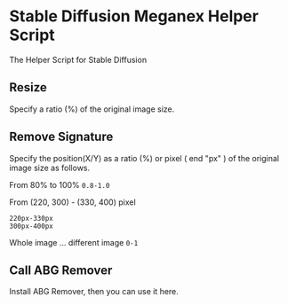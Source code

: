 # Stable Diffusion Meganex Helper Script

The Helper Script for Stable Diffusion

## Resize

Specify a ratio (%) of the original image size.

## Remove Signature

Specify the position(X/Y) as a ratio (%) or pixel ( end "px" ) of the original image size as follows.

From 80% to 100%
`0.8-1.0`

From (220, 300) - (330, 400) pixel
```
220px-330px
300px-400px
```

Whole image ... different image
`0-1`

## Call ABG Remover

Install ABG Remover, then you can use it here.
